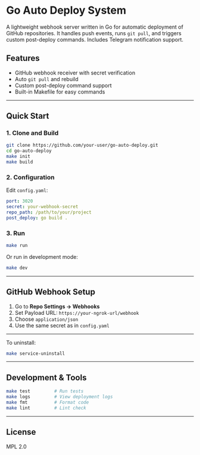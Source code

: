 # Go Auto Deploy System

A lightweight webhook server written in Go for automatic deployment of GitHub repositories. It handles push events, runs `git pull`, and triggers custom post-deploy commands. Includes Telegram notification support.

## Features

* GitHub webhook receiver with secret verification
* Auto `git pull` and rebuild
* Custom post-deploy command support
* Built-in Makefile for easy commands

---

## Quick Start

### 1. Clone and Build

```bash
git clone https://github.com/your-user/go-auto-deploy.git
cd go-auto-deploy
make init
make build
```

### 2. Configuration

Edit `config.yaml`:

```yaml
port: 3020
secret: your-webhook-secret
repo_path: /path/to/your/project
post_deploy: go build .

```

### 3. Run

```bash
make run
```

Or run in development mode:

```bash
make dev
```

---

## GitHub Webhook Setup

1. Go to **Repo Settings → Webhooks**
2. Set Payload URL: `https://your-ngrok-url/webhook`
3. Choose `application/json`
4. Use the same secret as in `config.yaml`

---

To uninstall:

```bash
make service-uninstall
```

---


## Development & Tools

```bash
make test         # Run tests
make logs         # View deployment logs
make fmt          # Format code
make lint         # Lint check
```

---

## License

MPL 2.0
